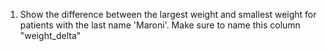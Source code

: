 1. Show the difference between the largest weight and smallest weight for patients with the last name 'Maroni'. Make sure to name this column "weight_delta"